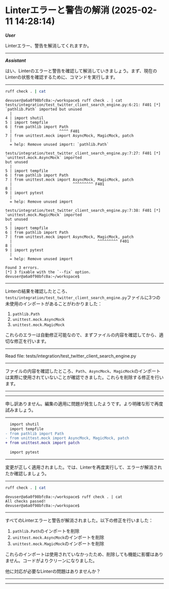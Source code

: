 <!-- Generated by SpecStory -->

# Linterエラーと警告の解消 (2025-02-11 14:28:14)

_**User**_

Linterエラー、警告を解消してくれますか。

---

_**Assistant**_

はい、Linterのエラーと警告を確認して解消していきましょう。まず、現在のLinterの状態を確認するために、コマンドを実行します。

---

```bash
ruff check . | cat
```

```
devuser@a6a0f98bfc0a:~/workspace$ ruff check . | cat
tests/integration/test_twitter_client_search_engine.py:6:21: F401 [*] `pathlib.Path` imported but unused
  |
4 | import shutil
5 | import tempfile
6 | from pathlib import Path
  |                     ^^^^ F401
7 | from unittest.mock import AsyncMock, MagicMock, patch
  |
  = help: Remove unused import: `pathlib.Path`

tests/integration/test_twitter_client_search_engine.py:7:27: F401 [*] `unittest.mock.AsyncMock` imported 
but unused
  |
5 | import tempfile
6 | from pathlib import Path
7 | from unittest.mock import AsyncMock, MagicMock, patch
  |                           ^^^^^^^^^ F401
8 |
9 | import pytest
  |
  = help: Remove unused import

tests/integration/test_twitter_client_search_engine.py:7:38: F401 [*] `unittest.mock.MagicMock` imported 
but unused
  |
5 | import tempfile
6 | from pathlib import Path
7 | from unittest.mock import AsyncMock, MagicMock, patch
  |                                      ^^^^^^^^^ F401
8 |
9 | import pytest
  |
  = help: Remove unused import

Found 3 errors.
[*] 3 fixable with the `--fix` option.
devuser@a6a0f98bfc0a:~/workspace$
```

---



Linterの結果を確認したところ、`tests/integration/test_twitter_client_search_engine.py`ファイルに3つの未使用のインポートがあることがわかりました：

1. `pathlib.Path`
2. `unittest.mock.AsyncMock`
3. `unittest.mock.MagicMock`

これらのエラーは自動修正可能なので、まずファイルの内容を確認してから、適切な修正を行います。

---

Read file: tests/integration/test_twitter_client_search_engine.py

---



ファイルの内容を確認したところ、`Path`、`AsyncMock`、`MagicMock`のインポートは実際に使用されていないことが確認できました。これらを削除する修正を行います。

---



---



申し訳ありません。編集の適用に問題が発生したようです。より明確な形で再度試みましょう。

---

```diff
  import shutil
  import tempfile
- from pathlib import Path
- from unittest.mock import AsyncMock, MagicMock, patch
+ from unittest.mock import patch
  
  import pytest
```

---



変更が正しく適用されました。では、Linterを再度実行して、エラーが解消されたか確認しましょう。

---

```bash
ruff check . | cat
```

```
devuser@a6a0f98bfc0a:~/workspace$ ruff check . | cat
All checks passed!
devuser@a6a0f98bfc0a:~/workspace$
```

---



すべてのLinterエラーと警告が解消されました。以下の修正を行いました：

1. `pathlib.Path`のインポートを削除
2. `unittest.mock.AsyncMock`のインポートを削除
3. `unittest.mock.MagicMock`のインポートを削除

これらのインポートは使用されていなかったため、削除しても機能に影響はありません。コードがよりクリーンになりました。

他に対応が必要なLinterの問題はありませんか？

---



---

